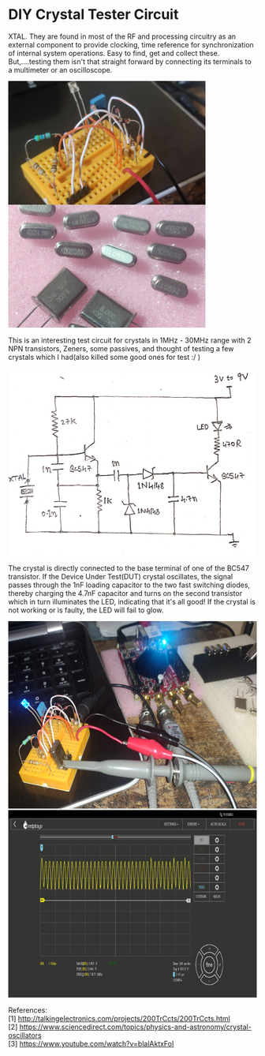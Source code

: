# DIY Crystal Tester Circuit

XTAL. They are found in most of the RF and processing circuitry as an external component to provide clocking, time reference for synchronization of internal system operations. Easy to find, get and collect these. But,....testing them isn't that straight forward by connecting its terminals to a multimeter or an oscilloscope.

<img src="img/xtals_set.jpeg" width="400" height="500">

This is an interesting test circuit for crystals in 1MHz - 30MHz range with 2 NPN transistors, Zeners, some passives, and thought of testing a few crystals which I had(also killed some good ones for test :/ )

<img src="img/xtal_tester_circuit.jpeg" width="600" height="380">

The crystal is directly connected to the base terminal of one of the BC547 transistor. If the Device Under Test(DUT) crystal oscillates, the signal passes through the 1nF loading capacitor to the two fast switching diodes, thereby charging the 4.7nF capacitor and turns on the second transistor which in turn illuminates the LED, indicating that it's all good! If the crystal is not working or is faulty, the LED will fail to glow.

<img src="img/xtal_testbed.jpg" width="600" height="380">
<img src="img/xtal_measure.jpg" width="600" height="380">

References:   
[1] http://talkingelectronics.com/projects/200TrCcts/200TrCcts.html  
[2] https://www.sciencedirect.com/topics/physics-and-astronomy/crystal-oscillators  
[3] https://www.youtube.com/watch?v=blalAktxFoI  
